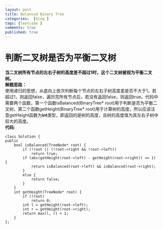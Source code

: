 ```yaml
---
layout: post
title: Balanced Binary Tree
categories:  [blog ]
tags: [leetcode ]
comments: true
published: true
---
```

# 判断二叉树是否为平衡二叉树
**当二叉树所有节点的左右子树的高度差不超过1时，这个二叉树被视为平衡二叉树。**<br/>
**解题思路：**<br/>
使用递归的思想，从底向上依次判断每个节点的左右子树高度差是否不大于1，若超过1，则返回false，遍历完所有节点后，若没有返回false，则返回true。代码中需要两个函数，第一个函数isBalanced(BinaryTree* root)用于判断是否为平衡二叉树，第二个函数getHeight(BinaryTree* root)用于计算树的高度，所以应该注意getHeight函数为**int**类型，即返回的是树的高度，且树的高度值为其左右子树中较大的高度。<br/>
**代码:**
 
         
    class Solution {
    public
    	bool isBalanced(TreeNode* root) {
    		if (!root || (!root->right && !root->left))
    			return true;
    		if (abs(getHeight(root->left) - getHeight(root->right)) <= 1) {
    			return isBalanced(root->left) && isBalanced(root->right);
    		}
    		else {
    			return false;
    		}
    	}
    	int getHeight(TreeNode* root) {
    		if (!root)
    			return 0;
    		int l = getHeight(root->left);
    		int r = getHeight(root->right);
    		return max(l, r) + 1;
    	}
	};
